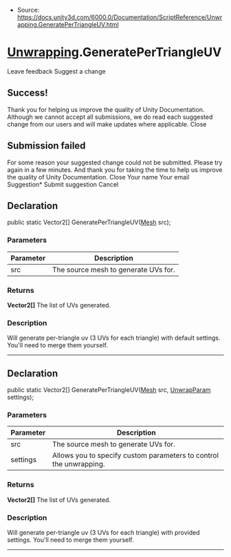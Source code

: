 * Source: https://docs.unity3d.com/6000.0/Documentation/ScriptReference/Unwrapping.GeneratePerTriangleUV.html

#  [Unwrapping](https://docs.unity3d.com/6000.0/Documentation/ScriptReference/Unwrapping.html).GeneratePerTriangleUV
Leave feedback
Suggest a change
## Success!
Thank you for helping us improve the quality of Unity Documentation. Although we cannot accept all submissions, we do read each suggested change from our users and will make updates where applicable.
Close
## Submission failed
For some reason your suggested change could not be submitted. Please <a>try again</a> in a few minutes. And thank you for taking the time to help us improve the quality of Unity Documentation.
Close
Your name Your email Suggestion* Submit suggestion
Cancel
## Declaration
public static Vector2[] GeneratePerTriangleUV([Mesh](https://docs.unity3d.com/6000.0/Documentation/ScriptReference/Mesh.html) src); 
### Parameters
Parameter | Description  
---|---  
src | The source mesh to generate UVs for.  
### Returns
**Vector2[]** The list of UVs generated. 
### Description
Will generate per-triangle uv (3 UVs for each triangle) with default settings.
You'll need to merge them yourself.
* * *
## Declaration
public static Vector2[] GeneratePerTriangleUV([Mesh](https://docs.unity3d.com/6000.0/Documentation/ScriptReference/Mesh.html) src, [UnwrapParam](https://docs.unity3d.com/6000.0/Documentation/ScriptReference/UnwrapParam.html) settings); 
### Parameters
Parameter | Description  
---|---  
src | The source mesh to generate UVs for.  
settings | Allows you to specify custom parameters to control the unwrapping.  
### Returns
**Vector2[]** The list of UVs generated. 
### Description
Will generate per-triangle uv (3 UVs for each triangle) with provided settings.
You'll need to merge them yourself.
* * *

